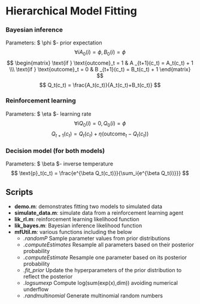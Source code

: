 # Hierarchical Model Fitting

### Bayesian inference
Parameters: $ \phi $- prior expectation
$$ \forall i A_0(i) = \phi, B_0(i) = \phi $$
$$ \begin{matrix} \text{if } \text{outcome}_t = 1 & A _{t+1}(c_t) = A_t(c_t) + 1 \\\ \text{if } \text{outcome}_t = 0 & B _{t+1}(c_t) = B_t(c_t) + 1 \end{matrix} $$ 
$$ Q_t(c_t) = \frac{A_t(c_t)}{A_t(c_t)+B_t(c_t)} $$


### Reinforcement learning 
Parameters: $ \eta $- learning rate
$$ \forall i Q_0(i) = 0, Q_0(i) = \phi $$
$$ Q_{t+1}(c_t) = Q_t(c_t) + \eta(\text{outcome}_t - Q_t(c_t)) $$

### Decision model (for both models)
Parameters: $ \beta $- inverse temperature
$$ \text{p}_t(c_t) = \frac{e^{\beta Q_t(c_t)}}{\sum_i{e^{\beta Q_t(i)}}} $$

## Scripts
 - **demo.m**:   demonstrates fitting two models to simulated data
 - **simulate_data.m**:   simulate data from a reinforcement learning agent
 - **lik_rl.m**:          reinforcement learning likelihood function
 - **lik_bayes.m**:       Bayesian inference likelihood function
 - **mfUtil.m**:          various functions including the below
    - *.randomP*            Sample parameter values from prior distributions
    - *.computeEstimates*   Resample all parameters based on their posterior probability
    - *.computeEstimate*    Resample one parameter based on its posterior probability
    - *.fit_prior*          Update the hyperparameters of the prior distribution to reflect the posterior
    - *.logsumexp*          Compute log(sum(exp(x),dim)) avoiding numerical underflow
    - *.randmultinomial*    Generate multinomial random numbers

